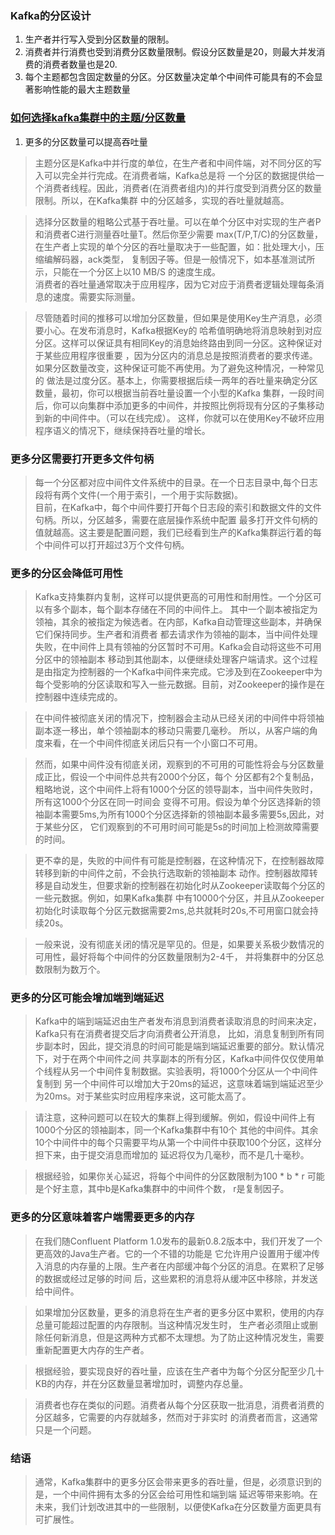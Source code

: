 ### Kafka的分区设计
1. 生产者并行写入受到分区数量的限制。
2. 消费者并行消费也受到消费分区数量限制。假设分区数量是20，则最大并发消费的消费者数量也是20.
3. 每个主题都包含固定数量的分区。分区数量决定单个中间件可能具有的不会显著影响性能的最大主题数量
### [如何选择kafka集群中的主题/分区数量](https://www.confluent.io/blog/how-choose-number-topics-partitions-kafka-cluster)
1. 更多的分区数量可以提高吞吐量
> 主题分区是Kafka中并行度的单位，在生产者和中间件端，对不同分区的写入可以完全并行完成。在消费者端，Kafka总是将
一个分区的数据提供给一个消费者线程。因此，消费者(在消费者组内)的并行度受到消费分区的数量限制。所以，在Kafka集群
中的分区越多，实现的吞吐量就越高。

> 选择分区数量的粗略公式基于吞吐量。可以在单个分区中对实现的生产者P和消费者C进行测量吞吐量T。然后你至少需要
max(T/P,T/C)的分区数量，在生产者上实现的单个分区的吞吐量取决于一些配置，如：批处理大小，压缩编解码器，ack类型，
复制因子等。但是一般情况下，如本基准测试所示，只能在一个分区上以10 MB/S 的速度生成。      
消费者的吞吐量通常取决于应用程序，因为它对应于消费者逻辑处理每条消息的速度。需要实际测量。

> 尽管随着时间的推移可以增加分区数量，但如果是使用Key生产消息，必须要小心。在发布消息时，Kafka根据Key的
哈希值明确地将消息映射到对应分区。这样可以保证具有相同Key的消息始终路由到同一分区。这种保证对于某些应用程序很重要
，因为分区内的消息总是按照消费者的要求传递。如果分区数量改变，这种保证可能不再使用。为了避免这种情况，一种常见的
做法是过度分区。基本上，你需要根据后续一两年的吞吐量来确定分区数量，最初，你可以根据当前吞吐量设置一个小型的Kafka
集群，一段时间后，你可以向集群中添加更多的中间件，并按照比例将现有分区的子集移动到新的中间件中。（可以在线完成）。
这样，你就可以在使用Key不破坏应用程序语义的情况下，继续保持吞吐量的增长。

### 更多分区需要打开更多文件句柄
> 每一个分区都对应中间件文件系统中的目录。在一个日志目录中,每个日志段将有两个文件(一个用于索引，一个用于实际数据)。    
目前，在Kafka中，每个中间件要打开每个日志段的索引和数据文件的文件句柄。所以，分区越多，需要在底层操作系统中配置
最多打开文件句柄的值就越高。这主要是配置问题，我们已经看到生产的Kafka集群运行着的每个中间件可以打开超过3万个文件句柄。

### 更多的分区会降低可用性
> Kafka支持集群内复制，这样可以提供更高的可用性和耐用性。一个分区可以有多个副本，每个副本存储在不同的中间件上。
其中一个副本被指定为领袖，其余的被指定为候选者。在内部，Kafka自动管理这些副本，并确保它们保持同步。生产者和消费者
都去请求作为领袖的副本，当中间件处理失败，在中间件上具有领袖的分区暂时不可用。Kafka会自动将这些不可用分区中的领袖副本
移动到其他副本，以便继续处理客户端请求。这个过程是由指定为控制器的一个Kafka中间件来完成。它涉及到在Zookeeper中为
每个受影响的分区读取和写入一些元数据。目前，对Zookeeper的操作是在控制器中连续完成的。

> 在中间件被彻底关闭的情况下，控制器会主动从已经关闭的中间件中将领袖副本逐一移出，单个领袖副本的移动只需要几毫秒。
所以，从客户端的角度来看，在一个中间件彻底关闭后只有一个小窗口不可用。

> 然而，如果中间件没有彻底关闭，观察到的不可用的可能性将会与分区数量成正比，假设一个中间件总共有2000个分区，每个
分区都有2个复制品，粗略地说，这个中间件上将有1000个分区的领导副本，当中间件失败时，所有这1000个分区在同一时间会
变得不可用。假设为单个分区选择新的领袖副本需要5ms,为所有1000个分区选择新的领袖副本最多需要5s,因此，对于某些分区，
它们观察到的不可用时间可能是5s的时间加上检测故障需要的时间。

> 更不幸的是，失败的中间件有可能是控制器，在这种情况下，在控制器故障转移到新的中间件之前，不会执行选取新的领袖副本
动作。控制器故障转移是自动发生，但要求新的控制器在初始化时从Zookeeper读取每个分区的一些元数据。例如，如果Kafka集群
中有10000个分区，并且从Zookeeper初始化时读取每个分区元数据需要2ms,总共就耗时20s,不可用窗口就会持续20s。

> 一般来说，没有彻底关闭的情况是罕见的。但是，如果要关系极少数情况的可用性，最好将每个中间件的分区数量限制为2-4千，
并将集群中的分区总数限制为数万个。

### 更多的分区可能会增加端到端延迟
> Kafka中的端到端延迟由生产者发布消息到消费者读取消息的时间来决定，Kafka只有在消费者提交后才向消费者公开消息，
比如，消息复制到所有同步副本时，因此，提交消息的时间可能是端到端延迟重要的部分。默认情况下，对于在两个中间件之间
共享副本的所有分区，Kafka中间件仅仅使用单个线程从另一个中间件复制数据。实验表明，将1000个分区从一个中间件复制到
另一个中间件可以增加大于20ms的延迟，这意味着端到端延迟至少为20ms。对于某些实时应用程序来说，这可能太高了。

> 请注意，这种问题可以在较大的集群上得到缓解。例如，假设中间件上有1000个分区的领袖副本，同一个Kafka集群中有10个
其他的中间件。其余10个中间件中的每个只需要平均从第一个中间件中获取100个分区，这样分担下来，由于提交消息而增加的
延迟将仅为几毫秒，而不是几十毫秒。

> 根据经验，如果你关心延迟，将每个中间件的分区数限制为100 * b * r 可能是个好主意，其中b是Kafka集群中的中间件个数，
r是复制因子。

### 更多的分区意味着客户端需要更多的内存
> 在我们随Confluent Platform 1.0发布的最新0.8.2版本中，我们开发了一个更高效的Java生产者。它的一个不错的功能是
它允许用户设置用于缓冲传入消息的内存量的上限。生产者在内部缓冲每个分区的消息。在累积了足够的数据或经过足够的时间
后，这些累积的消息将从缓冲区中移除，并发送给中间件。

> 如果增加分区数量，更多的消息将在生产者的更多分区中累积，使用的内存总量可能超过配置的内存限制。当这种情况发生时，
生产者必须阻止或删除任何新消息，但是这两种方式都不太理想。为了防止这种情况发生，需要重新配置更大内存的生产者。

> 根据经验，要实现良好的吞吐量，应该在生产者中为每个分区分配至少几十KB的内存，并在分区数量显著增加时，调整内存总量。

> 消费者也存在类似的问题。消费者从每个分区获取一批消息，消费者消费的分区越多，它需要的内存就越多，然而对于非实时
的消费者而言，这通常只是一个问题。

### 结语
> 通常，Kafka集群中的更多分区会带来更多的吞吐量，但是，必须意识到的是，一个中间件拥有太多的分区会给可用性和端到端
延迟等带来影响。在未来，我们计划改进其中的一些限制，以便使Kafka在分区数量方面更具有可扩展性。


